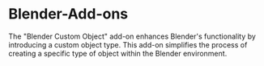 # Blender-Add-ons
The "Blender Custom Object" add-on enhances Blender's functionality by introducing a custom object type. This add-on simplifies the process of creating a specific type of object within the Blender environment.
